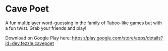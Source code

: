 # Cave Poet

A fun multiplayer word-guessing in the family of Taboo-like games but with a fun twist.  Grab your friends and play!

Download on Google Play here:  https://play.google.com/store/apps/details?id=dev.fezzle.cavepoet
